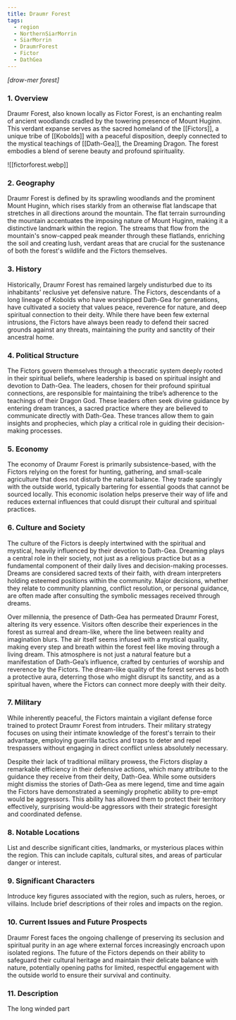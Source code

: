 ```yaml
---
title: Draumr Forest
tags:
  - region
  - NorthernSiarMorrin
  - SiarMorrin
  - DraumrForest
  - Fictor
  - DathGea
---
```

*[drow-mer forest]*
### 1. **Overview**

Draumr Forest, also known locally as Fictor Forest, is an enchanting realm of ancient woodlands cradled by the towering presence of Mount Huginn. This verdant expanse serves as the sacred homeland of the [[Fictors]], a unique tribe of [[Kobolds]] with a peaceful disposition, deeply connected to the mystical teachings of [[Dath-Gea]], the Dreaming Dragon. The forest embodies a blend of serene beauty and profound spirituality.

![[fictorforest.webp]]

### 2. **Geography**

Draumr Forest is defined by its sprawling woodlands and the prominent Mount Huginn, which rises starkly from an otherwise flat landscape that stretches in all directions around the mountain. The flat terrain surrounding the mountain accentuates the imposing nature of Mount Huginn, making it a distinctive landmark within the region. The streams that flow from the mountain's snow-capped peak meander through these flatlands, enriching the soil and creating lush, verdant areas that are crucial for the sustenance of both the forest's wildlife and the Fictors themselves.

### 3. **History**

Historically, Draumr Forest has remained largely undisturbed due to its inhabitants' reclusive yet defensive nature. The Fictors, descendants of a long lineage of Kobolds who have worshipped Dath-Gea for generations, have cultivated a society that values peace, reverence for nature, and deep spiritual connection to their deity. While there have been few external intrusions, the Fictors have always been ready to defend their sacred grounds against any threats, maintaining the purity and sanctity of their ancestral home.

### 4. **Political Structure**

The Fictors govern themselves through a theocratic system deeply rooted in their spiritual beliefs, where leadership is based on spiritual insight and devotion to Dath-Gea. The leaders, chosen for their profound spiritual connections, are responsible for maintaining the tribe’s adherence to the teachings of their Dragon God. These leaders often seek divine guidance by entering dream trances, a sacred practice where they are believed to communicate directly with Dath-Gea. These trances allow them to gain insights and prophecies, which play a critical role in guiding their decision-making processes.

### 5. **Economy**

The economy of Draumr Forest is primarily subsistence-based, with the Fictors relying on the forest for hunting, gathering, and small-scale agriculture that does not disturb the natural balance. They trade sparingly with the outside world, typically bartering for essential goods that cannot be sourced locally. This economic isolation helps preserve their way of life and reduces external influences that could disrupt their cultural and spiritual practices.

### 6. **Culture and Society**

The culture of the Fictors is deeply intertwined with the spiritual and mystical, heavily influenced by their devotion to Dath-Gea. Dreaming plays a central role in their society, not just as a religious practice but as a fundamental component of their daily lives and decision-making processes. Dreams are considered sacred texts of their faith, with dream interpreters holding esteemed positions within the community. Major decisions, whether they relate to community planning, conflict resolution, or personal guidance, are often made after consulting the symbolic messages received through dreams.

Over millennia, the presence of Dath-Gea has permeated Draumr Forest, altering its very essence. Visitors often describe their experiences in the forest as surreal and dream-like, where the line between reality and imagination blurs. The air itself seems infused with a mystical quality, making every step and breath within the forest feel like moving through a living dream. This atmosphere is not just a natural feature but a manifestation of Dath-Gea’s influence, crafted by centuries of worship and reverence by the Fictors. The dream-like quality of the forest serves as both a protective aura, deterring those who might disrupt its sanctity, and as a spiritual haven, where the Fictors can connect more deeply with their deity.

### 7. **Military**

While inherently peaceful, the Fictors maintain a vigilant defense force trained to protect Draumr Forest from intruders. Their military strategy focuses on using their intimate knowledge of the forest's terrain to their advantage, employing guerrilla tactics and traps to deter and repel trespassers without engaging in direct conflict unless absolutely necessary.

Despite their lack of traditional military prowess, the Fictors display a remarkable efficiency in their defensive actions, which many attribute to the guidance they receive from their deity, Dath-Gea. While some outsiders might dismiss the stories of Dath-Gea as mere legend, time and time again the Fictors have demonstrated a seemingly prophetic ability to pre-empt would be aggressors. This ability has allowed them to protect their territory effectively, surprising would-be aggressors with their strategic foresight and coordinated defense.

### 8. **Notable Locations**

List and describe significant cities, landmarks, or mysterious places within the region. This can include capitals, cultural sites, and areas of particular danger or interest.

### 9. **Significant Characters**

Introduce key figures associated with the region, such as rulers, heroes, or villains. Include brief descriptions of their roles and impacts on the region.

### 10. **Current Issues and Future Prospects**

Draumr Forest faces the ongoing challenge of preserving its seclusion and spiritual purity in an age where external forces increasingly encroach upon isolated regions. The future of the Fictors depends on their ability to safeguard their cultural heritage and maintain their delicate balance with nature, potentially opening paths for limited, respectful engagement with the outside world to ensure their survival and continuity.

### 11. **Description**

The long winded part
